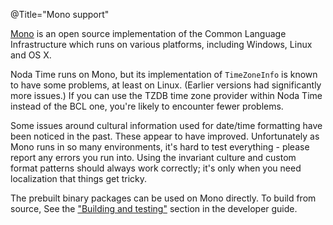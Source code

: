 @Title="Mono support"

[Mono](http://www.mono-project.com/) is an open source implementation of
the Common Language Infrastructure which runs on various platforms,
including Windows, Linux and OS X.

Noda Time runs on Mono, but its implementation of `TimeZoneInfo` is known to have
some problems, at least on Linux. (Earlier versions had significantly more issues.)
If you can use the TZDB time zone provider within Noda Time instead of the BCL one,
you're likely to encounter fewer problems.

Some issues around cultural information used for date/time formatting have been noticed 
in the past. These appear to have improved. Unfortunately as Mono runs in so many environments, it's
hard to test everything - please report any errors you run into. Using the invariant culture and
custom format patterns should always work correctly; it's only when you need localization that
things get tricky.

The prebuilt binary packages can be used on Mono directly. To build from source,
See the ["Building and testing"][building] section in the developer guide.

[building]: /developer/building
